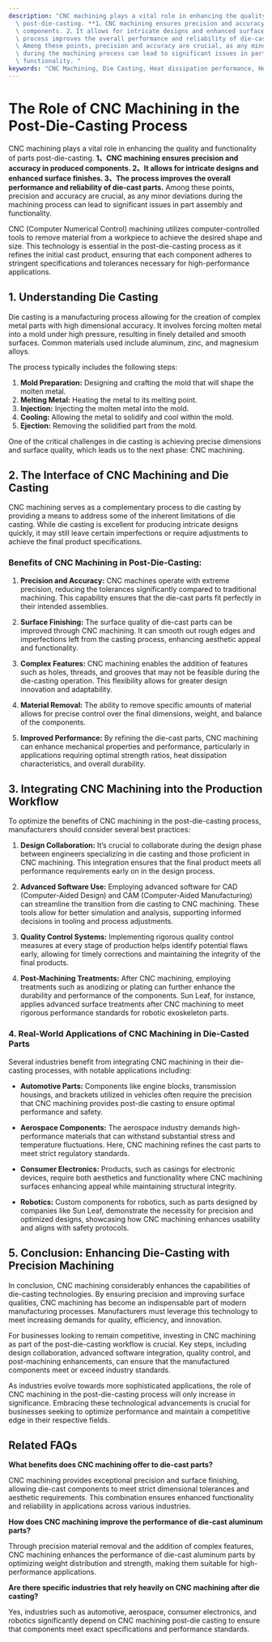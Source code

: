 ```yaml
---
description: "CNC machining plays a vital role in enhancing the quality and functionality of parts\
  \ post-die-casting. **1、CNC machining ensures precision and accuracy in produced\
  \ components. 2、It allows for intricate designs and enhanced surface finishes. 3、The\
  \ process improves the overall performance and reliability of die-cast parts.**\
  \ Among these points, precision and accuracy are crucial, as any minor deviations\
  \ during the machining process can lead to significant issues in part assembly and\
  \ functionality. "
keywords: "CNC Machining, Die Casting, Heat dissipation performance, Heat sink"
---
```

# The Role of CNC Machining in the Post-Die-Casting Process

CNC machining plays a vital role in enhancing the quality and functionality of parts post-die-casting. **1、CNC machining ensures precision and accuracy in produced components. 2、It allows for intricate designs and enhanced surface finishes. 3、The process improves the overall performance and reliability of die-cast parts.** Among these points, precision and accuracy are crucial, as any minor deviations during the machining process can lead to significant issues in part assembly and functionality. 

CNC (Computer Numerical Control) machining utilizes computer-controlled tools to remove material from a workpiece to achieve the desired shape and size. This technology is essential in the post-die-casting process as it refines the initial cast product, ensuring that each component adheres to stringent specifications and tolerances necessary for high-performance applications.

## **1. Understanding Die Casting**

Die casting is a manufacturing process allowing for the creation of complex metal parts with high dimensional accuracy. It involves forcing molten metal into a mold under high pressure, resulting in finely detailed and smooth surfaces. Common materials used include aluminum, zinc, and magnesium alloys. 

The process typically includes the following steps:

1. **Mold Preparation:** Designing and crafting the mold that will shape the molten metal.
2. **Melting Metal:** Heating the metal to its melting point.
3. **Injection:** Injecting the molten metal into the mold.
4. **Cooling:** Allowing the metal to solidify and cool within the mold.
5. **Ejection:** Removing the solidified part from the mold.

One of the critical challenges in die casting is achieving precise dimensions and surface quality, which leads us to the next phase: CNC machining.

## **2. The Interface of CNC Machining and Die Casting**

CNC machining serves as a complementary process to die casting by providing a means to address some of the inherent limitations of die casting. While die casting is excellent for producing intricate designs quickly, it may still leave certain imperfections or require adjustments to achieve the final product specifications.

### **Benefits of CNC Machining in Post-Die-Casting:**

1. **Precision and Accuracy:** CNC machines operate with extreme precision, reducing the tolerances significantly compared to traditional machining. This capability ensures that the die-cast parts fit perfectly in their intended assemblies.
   
2. **Surface Finishing:** The surface quality of die-cast parts can be improved through CNC machining. It can smooth out rough edges and imperfections left from the casting process, enhancing aesthetic appeal and functionality.

3. **Complex Features:** CNC machining enables the addition of features such as holes, threads, and grooves that may not be feasible during the die-casting operation. This flexibility allows for greater design innovation and adaptability.

4. **Material Removal:** The ability to remove specific amounts of material allows for precise control over the final dimensions, weight, and balance of the components.

5. **Improved Performance:** By refining the die-cast parts, CNC machining can enhance mechanical properties and performance, particularly in applications requiring optimal strength ratios, heat dissipation characteristics, and overall durability.

## **3. Integrating CNC Machining into the Production Workflow**

To optimize the benefits of CNC machining in the post-die-casting process, manufacturers should consider several best practices:

1. **Design Collaboration:** It’s crucial to collaborate during the design phase between engineers specializing in die casting and those proficient in CNC machining. This integration ensures that the final product meets all performance requirements early on in the design process.

2. **Advanced Software Use:** Employing advanced software for CAD (Computer-Aided Design) and CAM (Computer-Aided Manufacturing) can streamline the transition from die casting to CNC machining. These tools allow for better simulation and analysis, supporting informed decisions in tooling and process adjustments.

3. **Quality Control Systems:** Implementing rigorous quality control measures at every stage of production helps identify potential flaws early, allowing for timely corrections and maintaining the integrity of the final products.

4. **Post-Machining Treatments:** After CNC machining, employing treatments such as anodizing or plating can further enhance the durability and performance of the components. Sun Leaf, for instance, applies advanced surface treatments after CNC machining to meet rigorous performance standards for robotic exoskeleton parts.

### **4. Real-World Applications of CNC Machining in Die-Casted Parts**

Several industries benefit from integrating CNC machining in their die-casting processes, with notable applications including:

- **Automotive Parts:** Components like engine blocks, transmission housings, and brackets utilized in vehicles often require the precision that CNC machining provides post-die casting to ensure optimal performance and safety.

- **Aerospace Components:** The aerospace industry demands high-performance materials that can withstand substantial stress and temperature fluctuations. Here, CNC machining refines the cast parts to meet strict regulatory standards.

- **Consumer Electronics:** Products, such as casings for electronic devices, require both aesthetics and functionality where CNC machining surfaces enhancing appeal while maintaining structural integrity.

- **Robotics:** Custom components for robotics, such as parts designed by companies like Sun Leaf, demonstrate the necessity for precision and optimized designs, showcasing how CNC machining enhances usability and aligns with safety protocols.

## **5. Conclusion: Enhancing Die-Casting with Precision Machining**

In conclusion, CNC machining considerably enhances the capabilities of die-casting technologies. By ensuring precision and improving surface qualities, CNC machining has become an indispensable part of modern manufacturing processes. Manufacturers must leverage this technology to meet increasing demands for quality, efficiency, and innovation.

For businesses looking to remain competitive, investing in CNC machining as part of the post-die-casting workflow is crucial. Key steps, including design collaboration, advanced software integration, quality control, and post-machining enhancements, can ensure that the manufactured components meet or exceed industry standards.

As industries evolve towards more sophisticated applications, the role of CNC machining in the post-die-casting process will only increase in significance. Embracing these technological advancements is crucial for businesses seeking to optimize performance and maintain a competitive edge in their respective fields.

## Related FAQs

**What benefits does CNC machining offer to die-cast parts?**

CNC machining provides exceptional precision and surface finishing, allowing die-cast components to meet strict dimensional tolerances and aesthetic requirements. This combination ensures enhanced functionality and reliability in applications across various industries.

**How does CNC machining improve the performance of die-cast aluminum parts?**

Through precision material removal and the addition of complex features, CNC machining enhances the performance of die-cast aluminum parts by optimizing weight distribution and strength, making them suitable for high-performance applications.

**Are there specific industries that rely heavily on CNC machining after die casting?**

Yes, industries such as automotive, aerospace, consumer electronics, and robotics significantly depend on CNC machining post-die casting to ensure that components meet exact specifications and performance standards.
